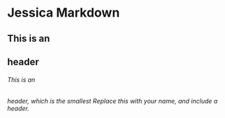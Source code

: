 # Jessica Markdown
## This is an <h2> header
###### This is an <h6> header, which is the smallest Replace this with your name, and include a header.
